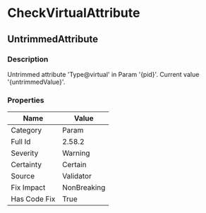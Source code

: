 ﻿---  
uid: Validator_2_58_2  
---

# CheckVirtualAttribute

## UntrimmedAttribute

### Description

Untrimmed attribute 'Type@virtual' in Param '{pid}'. Current value '{untrimmedValue}'.

### Properties

| Name         | Value       |
| ------------ | ----------- |
| Category     | Param       |
| Full Id      | 2.58.2      |
| Severity     | Warning     |
| Certainty    | Certain     |
| Source       | Validator   |
| Fix Impact   | NonBreaking |
| Has Code Fix | True        |

